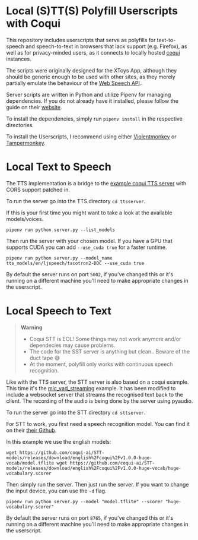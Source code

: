 # Local (S)TT(S) Polyfill Userscripts with Coqui

This repository includes userscripts that serve as polyfills for text-to-speech and speech-to-text in browsers that lack support (e.g. Firefox), as well as for privacy-minded users, as it connects to locally hosted [coqui](https://github.com/coqui-ai/) instances.

The scripts were originally designed for the XToys App, although they should be generic enough to be used with other sites, as they merely partially emulate the behaviour of the [Web Speech API](https://developer.mozilla.org/en-US/docs/Web/API/Web_Speech_API)..

Server scripts are written in Python and utilize Pipenv for managing dependencies. If you do not already have it installed, please follow the guide on their [website](https://pipenv.pypa.io/en/latest/installation/).

To install the dependencies, simply run `pipenv install` in the respective directories.

To install the Userscripts, I recommend using either [Violentmonkey](https://violentmonkey.github.io/) or [Tampermonkey](https://www.tampermonkey.net/).

# Local Text to Speech

The TTS implementation is a bridge to the [example coqui TTS server](https://github.com/coqui-ai/TTS/tree/dev/TTS/server) with CORS support patched in.

To run the server go into the TTS directory `cd ttsserver`.

If this is your first time you might want to take a look at the available models/voices.

`pipenv run python server.py --list_models`

Then run the server with your chosen model. If you have a GPU that supports CUDA you can add `--use_cuda true` for a faster runtime.

`pipenv run python server.py --model_name tts_models/en/ljspeech/tacotron2-DDC --use_cuda true`

By default the server runs on port `5002`, if you've changed this or it's running on a different machine you'll need to make appropriate changes in the userscript.

# Local Speech to Text

> **Warning**
> - Coqui STT is EOL! Some things may not work anymore and/or dependecies may cause problems.
> - The code for the SST server is anything but clean.. Beware of the duct tape 😅
> - At the moment, polyfill only works with continuous speech recognition.

Like with the TTS server, the STT server is also based on a coqui example. This time it's the [mic_vad_streaming](https://github.com/coqui-ai/STT-examples/blob/r1.0/mic_vad_streaming/mic_vad_streaming.py) example. It has been modified to include a websocket server that streams the recognised text back to the client. The recording of the audio is being done by the server using pyaudio.

To run the server go into the STT directory `cd sttserver`.

For STT to work, you first need a speech recognition model. You can find it on their [their Github](https://github.com/coqui-ai/STT-models/releases).

In this example we use the english models:

`
wget https://github.com/coqui-ai/STT-models/releases/download/english%2Fcoqui%2Fv1.0.0-huge-vocab/model.tflite
wget https://github.com/coqui-ai/STT-models/releases/download/english%2Fcoqui%2Fv1.0.0-huge-vocab/huge-vocabulary.scorer
`

Then simply run the server. Then just run the server. If you want to change the input device, you can use the `-d` flag.

`pipenv run python server.py --model "model.tflite" --scorer "huge-vocabulary.scorer"`

By default the server runs on port `8765`, if you've changed this or it's running on a different machine you'll need to make appropriate changes in the userscript.
